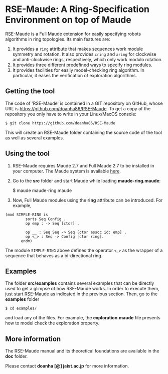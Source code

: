 RSE-Maude: A Ring-Specification Environment on top of Maude
===========================================================

RSE-Maude is a Full Maude extension for easily specifying robots algorithms in ring
topologies. Its main features are:

1. It provides a `ring` attribute that makes sequences work module symmetry and rotation.
It also provides `cring` and `aring` for clockwise and anti-clockwise rings, respectively,
which only work modulo rotation.
2. It provides three different predefined ways to specify ring modules.
3. It provides facilities for easily model-checking ring algorithm. In particular, it
eases the verification of exploration algorithms.

Getting the tool
----------------

The code of 'RSE-Maude' is contained in a GIT repository on GitHub, whose URL is
https://github.com/doanha86/RSE-Maude. To get a copy of the repository you only
have to write in your Linux/MacOS console:

    $ git clone https://github.com/doanha86/RSE-Maude

This will create an RSE-Maude folder containing the source code of the tool as well as
several examples.

Using the tool
--------------

1. RSE-Maude requires Maude 2.7 and Full Maude 2.7 to be installed in your computer.
The Maude system is available [here](http://maude.cs.illinois.edu/w/index.php/The_Maude_System).

2. Go to the **src** folder and start Maude while loading **maude-ring.maude**:

    $ maude maude-ring.maude

3. Now, Full Maude modules using the **ring** attribute can be introduced.
For example,

```
(mod SIMPLE-RING is
         sorts Seq Config .
         op emp : -> Seq [ctor] .

         op __ : Seq Seq -> Seq [ctor assoc id: emp] .
         op <_> : Seq -> Config [ctor ring].
       endm)
```

The module `SIMPLE-RING` above defines the operator `<_>` as the wrapper of a sequence
that behaves as a bi-directional ring.

Examples
--------

The folder **src/examples** contains several examples that can be directly used to
get a glimpse of how RSE-Maude works. In order to execute them, just start RSE-Maude
as indicated in the previous section. Then, go to the **examples** folder

    $ cd examples/

and load any of the files. For example, the **exploration.maude** file presents
how to model check the exploration property.

More information
----------------

The RSE-Maude manual and its theoretical foundations are available in the **doc** folder.

Please contact **doanha [@] jaist.ac.jp** for more information.